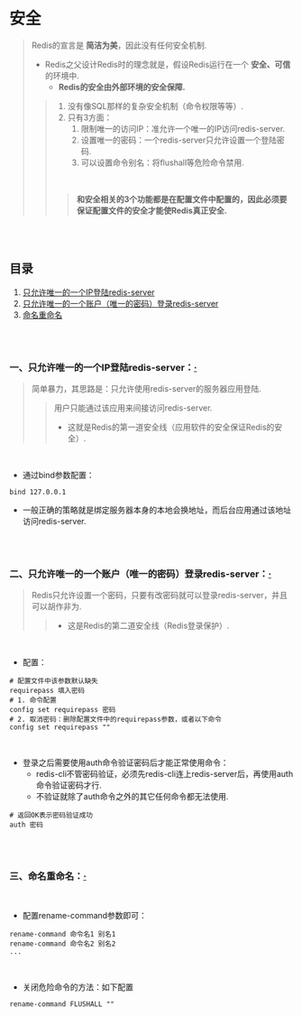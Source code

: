 # 安全
> Redis的宣言是 **简洁为美**，因此没有任何安全机制.
>
> - Redis之父设计Redis时的理念就是，假设Redis运行在一个 **安全、可信** 的环境中.
>    - **Redis的安全由外部环境的安全保障.**
>
>> 1. 没有像SQL那样的复杂安全机制（命令权限等等）.
>> 2. 只有3方面：
>>    1. 限制唯一的访问IP：准允许一个唯一的IP访问redis-server.
>>    2. 设置唯一的密码：一个redis-server只允许设置一个登陆密码.
>>    3. 可以设置命令别名：将flushall等危险命令禁用.
>>
>> <br>
>>
>>> **和安全相关的3个功能都是在配置文件中配置的，因此必须要保证配置文件的安全才能使Redis真正安全.**

<br><br>

## 目录

1. [只允许唯一的一个IP登陆redis-server]()
2. [只允许唯一的一个账户（唯一的密码）登录redis-server]()
3. [命名重命名]()

<br><br>

### 一、只允许唯一的一个IP登陆redis-server：[·](#目录)
> 简单暴力，其思路是：只允许使用redis-server的服务器应用登陆.
>
>> 用户只能通过该应用来间接访问redis-server.
>>
>> - 这就是Redis的第一道安全线（应用软件的安全保证Redis的安全）.

<br>

- 通过bind参数配置：

```Shell
bind 127.0.0.1
```

- 一般正确的策略就是绑定服务器本身的本地会换地址，而后台应用通过该地址访问redis-server.

<br><br>

### 二、只允许唯一的一个账户（唯一的密码）登录redis-server：[·](#目录)
> Redis只允许设置一个密码，只要有改密码就可以登录redis-server，并且可以胡作非为.
>
>> - 这是Redis的第二道安全线（Redis登录保护）.

<br>

- 配置：

```Shell
# 配置文件中该参数默认缺失
requirepass 填入密码
# 1. 命令配置
config set requirepass 密码
# 2. 取消密码：删除配置文件中的requirepass参数，或者以下命令
config set requirepass ""
```

<br>

- 登录之后需要使用auth命令验证密码后才能正常使用命令：
   - redis-cli不管密码验证，必须先redis-cli连上redis-server后，再使用auth命令验证密码才行.
   - 不验证就除了auth命令之外的其它任何命令都无法使用.

```Shell
# 返回OK表示密码验证成功
auth 密码
```

<br><br>

### 三、命名重命名：[·](#目录)

<br>

- 配置rename-command参数即可：

```Shell
rename-command 命令名1 别名1
rename-command 命令名2 别名2
...
```

<br>

- 关闭危险命令的方法：如下配置

```Shell
rename-command FLUSHALL ""
```
